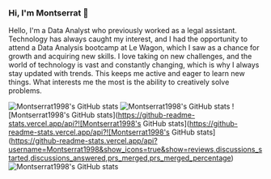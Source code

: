 ### Hi, I'm Montserrat 👋
Hello,
I'm a Data Analyst who previously worked as a legal assistant. Technology has always caught my interest, and I had the opportunity to attend a Data Analysis bootcamp at Le Wagon, which I saw as a chance for growth and acquiring new skills. I love taking on new challenges, and the world of technology is vast and constantly changing, which is why I always stay updated with trends. This keeps me active and eager to learn new things. What interests me the most is the ability to creatively solve problems.

![Montserrat1998's GitHub stats](https://github-readme-stats.vercel.app/api?username=Montserrat1998&show_icons=true)
![Montserrat1998's GitHub stats](https://github-readme-stats.vercel.app/api?username=Montserrat1998&show_icons=true&theme=radical)
![Montserrat1998's GitHub stats](https://github-readme-stats.vercel.app/api?![Montserrat1998's GitHub stats](https://github-readme-stats.vercel.app/api?![Montserrat1998's GitHub stats](https://github-readme-stats.vercel.app/api?username=Montserrat1998&show_icons=true&show=reviews,discussions_started,discussions_answered,prs_merged,prs_merged_percentage)
![Montserrat1998's GitHub stats](https://github-readme-stats.vercel.app/api?username=Montserrat1998&show_icons=true&theme=transparent)

